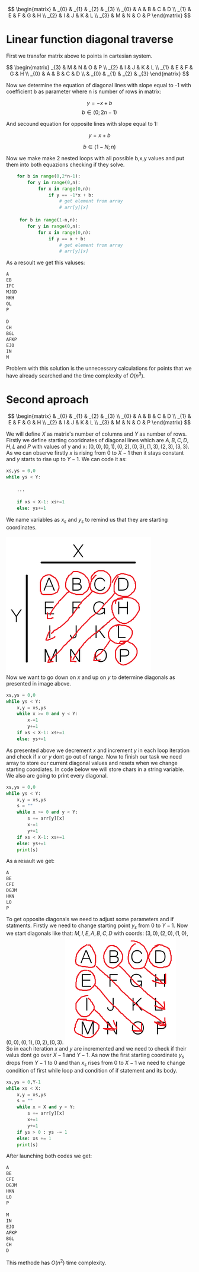$$
\begin{matrix}
         & _{0} & _{1} & _{2} & _{3} \\
    _{0} &   A  &   B  &   C  &   D  \\
    _{1} &   E  &   F  &   G  &   H  \\
    _{2} &   I  &   J  &   K  &   L  \\
    _{3} &   M  &   N  &   O  &   P    
\end{matrix}
$$

# Linear function diagonal traverse
First we transfor matrix above to points in cartesian system.

$$
\begin{matrix}
    _{3} &   M  &   N  &   O  &   P  \\  
    _{2} &   I  &   J  &   K  &   L  \\
    _{1} &   E  &   F  &   G  &   H  \\
    _{0} &   A  &   B  &   C  &   D  \\
         & _{0} & _{1} & _{2} & _{3}
\end{matrix}
$$

Now we determine the equation of diagonal lines with slope equal to -1 with coefficient b as parameter where n is number of rows in matrix:

$$
         y = -x + b
$$
$$
         b \in \langle 0;2n - 1)
$$

And secound equation for opposite lines with slope equal to 1:

$$
y = x + b
$$

$$
b \in \langle 1-N;n)
$$

Now we make make 2 nested loops with all possible b,x,y values and put them into both equazions checking if they solve.

```python
    for b in range(0,2*n-1):
        for y in range(0,n):
            for x in range(0,n):
                if y == -1*x + b: 
                    # get element from array
                    # arr[y][x]

     for b in range(1-n,n):
        for y in range(0,n):
            for x in range(0,n):
                if y == x + b: 
                    # get element from array
                    # arr[y][x]
```
As a resoult we get this valuses:
```
A
EB
IFC
MJGD
NKH
OL
P

D
CH
BGL
AFKP
EJO
IN
M
```
Problem with this solution is the unnecessary calculations for points that we have already searched and the time complexity of $O(n^{3})$.

# Second aproach

$$
\begin{matrix}
         & _{0} & _{1} & _{2} & _{3} \\
    _{0} &   A  &   B  &   C  &   D  \\
    _{1} &   E  &   F  &   G  &   H  \\
    _{2} &   I  &   J  &   K  &   L  \\
    _{3} &   M  &   N  &   O  &   P    
\end{matrix}
$$

We will define $X$ as matrix's number of columns and $Y$ as number of rows. <br>
Firstly we define starting cooridnates of diagonal lines which are $A,B,C,D,H,L$ and $P$ with values of y and x: $(0,0) , (0,1) , (0,2) , (0,3) , (1,3) , (2,3) , (3,3)$. <br>
As we can observe firstly $x$ is rising from $0$ to $X-1$ then it stays constant and $y$ starts to rise up to $Y-1$. We can code it as:
``` python
xs,ys = 0,0
while ys < Y:
    
    ...

    if xs < X-1: xs+=1
    else: ys+=1
```
We name variables as $x_s$ and $y_s$ to remind us that they are starting coordinates. <br><br>
![](./image.png) <br>
Now we want to go down on $x$ and up on $y$ to determine diagonals as presented in image above.
```python
xs,ys = 0,0
while ys < Y:
    x,y = xs,ys
    while x >= 0 and y < Y:
        x-=1
        y+=1
    if xs < X-1: xs+=1
    else: ys+=1
```
As presented above we decrement $x$ and increment $y$ in each loop iteration and check if $x$ or $y$ dont go out of range. Now to finish our task we need array to store our current diagonal values and resets when we change starting coordiates. In code below we will store chars in a string variable. We also are going to print every diagonal.
```python
xs,ys = 0,0
while ys < Y:
    x,y = xs,ys
    s = ""
    while x >= 0 and y < Y:
        s += arr[y][x]
        x-=1
        y+=1
    if xs < X-1: xs+=1
    else: ys+=1
    print(s)
```
As a resault we get:
```
A
BE
CFI
DGJM
HKN
LO
P
```
To get opposite diagonals we need to adjust some parameters and if statments. Firstly we need to change starting point $y_s$ from $0$ to $Y-1$. Now we start diagonals like that: $M,I,E,A,B,C,D$ with coords: $(3,0) , (2,0) , (1,0) , (0,0) , (0,1) , (0,2) , (0,3)$.
![](./image2.png)<br> 
So in each iteration $x$ and $y$ are incremented and we need to check if their valus dont go over $X-1$ and $Y-1$. As now the first starting coordinate $y_s$ drops from $Y-1$ to $0$ and than $x_s$ rises from $0$ to $X-1$ we need to change condition of first while loop and condition of if statement and its body.
```python
xs,ys = 0,Y-1
while xs < X:
    x,y = xs,ys
    s = ""
    while x < X and y < Y:
        s += arr[y][x]
        x+=1
        y+=1
    if ys > 0 : ys -= 1
    else: xs += 1
    print(s)
``` 
After launching both codes we get:
```
A
BE
CFI
DGJM
HKN
LO
P

M
IN
EJO
AFKP
BGL
CH
D
```
This methode has $O(n^{2})$ time complexity.
